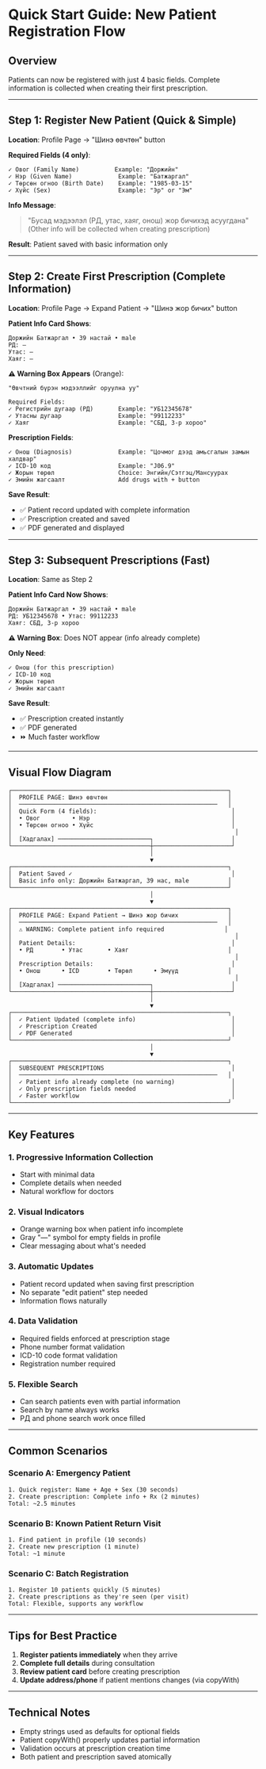 # Quick Start Guide: New Patient Registration Flow

## Overview
Patients can now be registered with just 4 basic fields. Complete information is collected when creating their first prescription.

---

## Step 1: Register New Patient (Quick & Simple)

**Location**: Profile Page → "Шинэ өвчтөн" button

**Required Fields (4 only)**:
```
✓ Овог (Family Name)          Example: "Доржийн"
✓ Нэр (Given Name)             Example: "Батжаргал"
✓ Төрсөн огноо (Birth Date)    Example: "1985-03-15"
✓ Хүйс (Sex)                   Example: "Эр" or "Эм"
```

**Info Message**:
> "Бусад мэдээлэл (РД, утас, хаяг, онош) жор бичихэд асуугдана"
> (Other info will be collected when creating prescription)

**Result**: Patient saved with basic information only

---

## Step 2: Create First Prescription (Complete Information)

**Location**: Profile Page → Expand Patient → "Шинэ жор бичих" button

**Patient Info Card Shows**:
```
Доржийн Батжаргал • 39 настай • male
РД: —
Утас: —
Хаяг: —
```

**⚠️ Warning Box Appears** (Orange):
```
"Өвчтний бүрэн мэдээллийг оруулна уу"

Required Fields:
✓ Регистрийн дугаар (РД)       Example: "УБ12345678"
✓ Утасны дугаар                Example: "99112233"
✓ Хаяг                         Example: "СБД, 3-р хороо"
```

**Prescription Fields**:
```
✓ Онош (Diagnosis)             Example: "Цочмог дээд амьсгалын замын халдвар"
✓ ICD-10 код                   Example: "J06.9"
✓ Жорын төрөл                  Choice: Энгийн/Сэтгэц/Мансуурах
✓ Эмийн жагсаалт               Add drugs with + button
```

**Save Result**:
- ✅ Patient record updated with complete information
- ✅ Prescription created and saved
- ✅ PDF generated and displayed

---

## Step 3: Subsequent Prescriptions (Fast)

**Location**: Same as Step 2

**Patient Info Card Now Shows**:
```
Доржийн Батжаргал • 39 настай • male
РД: УБ12345678 • Утас: 99112233
Хаяг: СБД, 3-р хороо
```

**⚠️ Warning Box**: Does NOT appear (info already complete)

**Only Need**:
```
✓ Онош (for this prescription)
✓ ICD-10 код
✓ Жорын төрөл
✓ Эмийн жагсаалт
```

**Save Result**:
- ✅ Prescription created instantly
- ✅ PDF generated
- ⏩ Much faster workflow

---

## Visual Flow Diagram

```
┌─────────────────────────────────────────────────────────────┐
│  PROFILE PAGE: Шинэ өвчтөн                                  │
│  ────────────────────────────────────────────────────────   │
│  Quick Form (4 fields):                                      │
│  • Овог         • Нэр                                        │
│  • Төрсөн огноо • Хүйс                                       │
│                                                               │
│  [Хадгалах] ──────────────────────────┐                      │
└───────────────────────────────────────┼──────────────────────┘
                                        │
                                        ▼
┌─────────────────────────────────────────────────────────────┐
│  Patient Saved ✓                                             │
│  Basic info only: Доржийн Батжаргал, 39 нас, male           │
└─────────────────────────────────────────────────────────────┘
                                        │
                                        ▼
┌─────────────────────────────────────────────────────────────┐
│  PROFILE PAGE: Expand Patient → Шинэ жор бичих              │
│  ────────────────────────────────────────────────────────   │
│  ⚠️ WARNING: Complete patient info required                 │
│                                                               │
│  Patient Details:                                            │
│  • РД        • Утас       • Хаяг                            │
│                                                               │
│  Prescription Details:                                       │
│  • Онош      • ICD        • Төрөл      • Эмүүд              │
│                                                               │
│  [Хадгалах] ──────────────────────────┐                      │
└───────────────────────────────────────┼──────────────────────┘
                                        │
                                        ▼
┌─────────────────────────────────────────────────────────────┐
│  ✓ Patient Updated (complete info)                           │
│  ✓ Prescription Created                                      │
│  ✓ PDF Generated                                             │
└─────────────────────────────────────────────────────────────┘
                                        │
                                        ▼
┌─────────────────────────────────────────────────────────────┐
│  SUBSEQUENT PRESCRIPTIONS                                    │
│  ────────────────────────────────────────────────────────   │
│  ✓ Patient info already complete (no warning)                │
│  ✓ Only prescription fields needed                           │
│  ✓ Faster workflow                                           │
└─────────────────────────────────────────────────────────────┘
```

---

## Key Features

### 1. **Progressive Information Collection**
- Start with minimal data
- Complete details when needed
- Natural workflow for doctors

### 2. **Visual Indicators**
- Orange warning box when patient info incomplete
- Gray "—" symbol for empty fields in profile
- Clear messaging about what's needed

### 3. **Automatic Updates**
- Patient record updated when saving first prescription
- No separate "edit patient" step needed
- Information flows naturally

### 4. **Data Validation**
- Required fields enforced at prescription stage
- Phone number format validation
- ICD-10 code format validation
- Registration number required

### 5. **Flexible Search**
- Can search patients even with partial information
- Search by name always works
- РД and phone search work once filled

---

## Common Scenarios

### Scenario A: Emergency Patient
```
1. Quick register: Name + Age + Sex (30 seconds)
2. Create prescription: Complete info + Rx (2 minutes)
Total: ~2.5 minutes
```

### Scenario B: Known Patient Return Visit
```
1. Find patient in profile (10 seconds)
2. Create new prescription (1 minute)
Total: ~1 minute
```

### Scenario C: Batch Registration
```
1. Register 10 patients quickly (5 minutes)
2. Create prescriptions as they're seen (per visit)
Total: Flexible, supports any workflow
```

---

## Tips for Best Practice

1. **Register patients immediately** when they arrive
2. **Complete full details** during consultation
3. **Review patient card** before creating prescription
4. **Update address/phone** if patient mentions changes (via copyWith)

---

## Technical Notes

- Empty strings used as defaults for optional fields
- Patient copyWith() properly updates partial information
- Validation occurs at prescription creation time
- Both patient and prescription saved atomically
